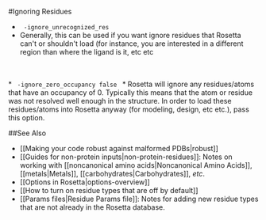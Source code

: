 #Ignoring Residues

* <code> -ignore_unrecognized_res </code>
 * Generally, this can be used if you want ignore residues that Rosetta can't or shouldn't load (for instance, you are interested in a different region than where the ligand is it, etc etc
<br>
<br>
* <code> -ignore_zero_occupancy false </code>
 * Rosetta will ignore any residues/atoms that have an occupancy of 0.  Typically this means that the atom or residue was not resolved well enough in the structure.  In order to load these residues/atoms into Rosetta anyway (for modeling, design, etc etc.), pass this option.  

##See Also

* [[Making your code robust against malformed PDBs|robust]]
* [[Guides for non-protein inputs|non-protein-residues]]: Notes on working with [[noncanonical amino acids|Noncanonical Amino Acids]], [[metals|Metals]], [[carbohydrates|Carbohydrates]], _etc_.
* [[Options in Rosetta|options-overview]]
* [[How to turn on residue types that are off by default]]
* [[Params files|Residue Params file]]: Notes for adding new residue types that are not already in the Rosetta database.